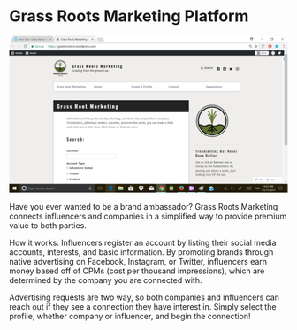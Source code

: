 # Grass Roots Marketing Platform
![alt text](https://github.com/cwllau/GrassRootsMarketing/blob/master/website_pic.png)

Have you ever wanted to be a brand ambassador? Grass Roots Marketing connects influencers and companies in a simplified way to provide premium value to both parties.

How it works:
Influencers register an account by listing their social media accounts, interests, and basic information. By promoting brands through native advertising on Facebook, Instagram, or Twitter, influencers earn money based off of CPMs (cost per thousand impressions), which are determined by the company you are connected with.

Advertising requests are two way, so both companies and influencers can reach out if they see a connection they have interest in. Simply select the profile, whether company or influencer, and begin the connection!

